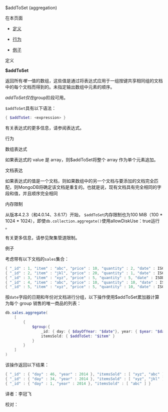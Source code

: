  [ ]()$addToSet (aggregation)

[]()

在本页面

*   [定义](definition)

*   [行为](behavior)

*   [例子](examples)

 <span id="definition">定义</span>

**$addToSet**

返回所有*唯一*值的数组，这些值是通过将表达式应用于一组按键共享相同组的文档中的每个文档而得到的。未指定输出数组中元素的顺序。

$addToSet仅在$group阶段可用。

`$addToSet`具有以下语法：

```powershell
{ $addToSet: <expression> }
```

有关表达式的更多信息，请参阅表达式。

 <span id="behavior">行为</span>

 数组表达式

如果表达式的 value 是 array，则$addToSet将整个 array 作为单个元素追加。

 文档表达

如果表达式的值是一个文档，则如果数组中的另一个文档与要添加的文档完全匹配，则MongoDB将确定该文档是重复的。也就是说，现有文档具有完全相同的字段和值，并且顺序完全相同

 内存限制

从版本4.2.3（和4.0.14、3.6.17）开始， `$addToSet`内存限制也为100 MiB（100 * 1024 * 1024），即使`db.collection.aggregate()`使用allowDiskUse：true运行 。

有关更多信息，请参见聚集管道限制。

 <span id="examples">例子</span>

考虑带有以下文档的`sales`集合：

```powershell
{ "_id" : 1, "item" : "abc", "price" : 10, "quantity" : 2, "date" : ISODate("2014-01-01T08:00:00Z") }
{ "_id" : 2, "item" : "jkl", "price" : 20, "quantity" : 1, "date" : ISODate("2014-02-03T09:00:00Z") }
{ "_id" : 3, "item" : "xyz", "price" : 5, "quantity" : 5, "date" : ISODate("2014-02-03T09:05:00Z") }
{ "_id" : 4, "item" : "abc", "price" : 10, "quantity" : 10, "date" : ISODate("2014-02-15T08:00:00Z") }
{ "_id" : 5, "item" : "xyz", "price" : 5, "quantity" : 10, "date" : ISODate("2014-02-15T09:12:00Z") }
```

按`date`字段的日期和年份对文档进行分组，以下操作使用$addToSet累加器计算为每个 group 销售的唯一商品的列表：

```powershell
db.sales.aggregate(
    [
        {
            $group:{
                _id: { day: { $dayOfYear: "$date"}, year: { $year: "$date" } },
                itemsSold: { $addToSet: "$item" }
            }
        }
    ]
)
```

该操作返回以下结果：

```powershell
{ "_id" : { "day" : 46, "year" : 2014 }, "itemsSold" : [ "xyz", "abc" ] }
{ "_id" : { "day" : 34, "year" : 2014 }, "itemsSold" : [ "xyz", "jkl" ] }
{ "_id" : { "day" : 1, "year" : 2014 }, "itemsSold" : [ "abc" ] }
```



译者：李冠飞

校对：
